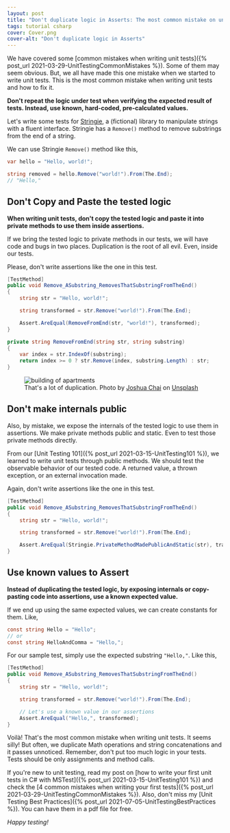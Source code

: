 ```yaml
---
layout: post
title: "Don't duplicate logic in Asserts: The most common mistake on unit testing"
tags: tutorial csharp
cover: Cover.png
cover-alt: "Don't duplicate logic in Asserts"
---
```


We have covered some [common mistakes when writing unit tests]({% post_url 2021-03-29-UnitTestingCommonMistakes %}). Some of them may seem obvious. But, we all have made this one mistake when we started to write unit tests. This is the most common mistake when writing unit tests and how to fix it.

**Don't repeat the logic under test when verifying the expected result of tests. Instead, use known, hard-coded, pre-calculated values.**

Let's write some tests for [Stringie](https://github.com/canro91/Testing101), a (fictional) library to manipulate strings with a fluent interface. Stringie has a `Remove()` method to remove substrings from the end of a string.

We can use Stringie `Remove()` method like this,

```csharp
var hello = "Hello, world!";

string removed = hello.Remove("world!").From(The.End);
// "Hello,"
```

## Don't Copy and Paste the tested logic

**When writing unit tests, don't copy the tested logic and paste it into private methods to use them inside assertions.**

If we bring the tested logic to private methods in our tests, we will have code and bugs in two places. Duplication is the root of all evil. Even, inside our tests.

Please, don't write assertions like the one in this test.

```csharp
[TestMethod]
public void Remove_ASubstring_RemovesThatSubstringFromTheEnd()
{
    string str = "Hello, world!";

    string transformed = str.Remove("world!").From(The.End);

    Assert.AreEqual(RemoveFromEnd(str, "world!"), transformed);
}

private string RemoveFromEnd(string str, string substring)
{
    var index = str.IndexOf(substring);
    return index >= 0 ? str.Remove(index, substring.Length) : str;
}
```

<figure>
<img src="https://images.unsplash.com/photo-1533046652171-aecb6943c03a?crop=entropy&cs=tinysrgb&fit=crop&fm=jpg&h=400&ixid=MnwxfDB8MXxyYW5kb218MHx8fHx8fHx8MTYzMTcyMTIyMw&ixlib=rb-1.2.1&q=80&utm_campaign=api-credit&utm_medium=referral&utm_source=unsplash_source&w=600" alt="building of apartments" />

<figcaption>That's a lot of duplication. Photo by <a href="https://unsplash.com/@joshchai?utm_source=unsplash&utm_medium=referral&utm_content=creditCopyText">Joshua  Chai</a> on <a href="https://unsplash.com/?utm_source=unsplash&utm_medium=referral&utm_content=creditCopyText">Unsplash</a></figcaption>
</figure>

## Don't make internals public

Also, by mistake, we expose the internals of the tested logic to use them in assertions. We make private methods public and static. Even to test those private methods directly.

From our [Unit Testing 101]({% post_url 2021-03-15-UnitTesting101 %}), we learned to write unit tests through public methods. We should test the observable behavior of our tested code. A returned value, a thrown exception, or an external invocation made.

Again, don't write assertions like the one in this test.

```csharp
[TestMethod]
public void Remove_ASubstring_RemovesThatSubstringFromTheEnd()
{
    string str = "Hello, world!";

    string transformed = str.Remove("world!").From(The.End);

    Assert.AreEqual(Stringie.PrivateMethodMadePublicAndStatic(str), transformed);
}
```

## Use known values to Assert

**Instead of duplicating the tested logic, by exposing internals or copy-pasting code into assertions, use a known expected value.**

If we end up using the same expected values, we can create constants for them. Like,

```csharp
const string Hello = "Hello";
// or
const string HelloAndComma = "Hello,";
```

For our sample test, simply use the expected substring `"Hello,"`. Like this,

```csharp
[TestMethod]
public void Remove_ASubstring_RemovesThatSubstringFromTheEnd()
{
    string str = "Hello, world!";

    string transformed = str.Remove("world!").From(The.End);

    // Let's use a known value in our assertions
    Assert.AreEqual("Hello,", transformed);
}
```

Voilà! That's the most common mistake when writing unit tests. It seems silly! But often, we duplicate Math operations and string concatenations and it passes unnoticed. Remember, don't put too much logic in your tests. Tests should be only assignments and method calls.

If you're new to unit testing, read my post on [how to write your first unit tests in C# with MSTest]({% post_url 2021-03-15-UnitTesting101 %}) and check the [4 common mistakes when writing your first tests]({% post_url 2021-03-29-UnitTestingCommonMistakes %}). Also, don't miss my [Unit Testing Best Practices]({% post_url 2021-07-05-UnitTestingBestPractices %}). You can have them in a pdf file for free.

_Happy testing!_